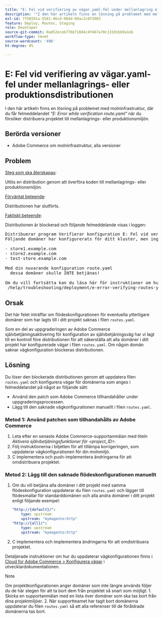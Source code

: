 ```yaml
---
title: "E: Fel vid verifiering av vägar.yaml-fel under mellanlagring eller produktionsdistribution"
description: '"I den här artikeln finns en lösning på problemet med molninfrastruktur, där du får felmeddelandet *"E: Error while verification route.yaml"* när du försöker distribuera projektet till förproduktionsmiljön."'
exl-id: 7f58591a-5581-46cd-984d-09ac2c0f3903
feature: Deploy, Routes, Staging
role: Developer
source-git-commit: 0ad52eceb776b71604c4f467a70c13191bb9a1eb
workflow-type: tm+mt
source-wordcount: '496'
ht-degree: 0%

---
```


# E: Fel vid verifiering av vägar.yaml-fel under mellanlagrings- eller produktionsdistributionen

I den här artikeln finns en lösning på problemet med molninfrastruktur, där du får felmeddelandet *&quot;E: Error while verification route.yaml&quot;* när du försöker distribuera projektet till mellanlagrings- eller produktionsmiljön.

## Berörda versioner

* Adobe Commerce om molninfrastruktur, alla versioner

## Problem

<u>Steg som ska återskapas</u>:

Utlös en distribution genom att överföra koden till mellanlagrings- eller produktionsmiljön.

<u>Förväntat beteende</u>:

Distributionen har slutförts.

<u>Faktiskt beteende</u>:

Distributionen är blockerad och följande felmeddelande visas i loggen:

<pre>Distribuerar program Verifierar konfiguration E: Fel vid verifiering av route.yaml.
Följande domäner har konfigurerats för ditt kluster, men inga vägar har definierats i filen route.yaml:

- store1.example.com
- store2.example.com
- test-store.example.com

Med din nuvarande konfiguration route.yaml
  dessa domäner skulle INTE betjänas!

Om du vill fortsätta kan du läsa här för instruktioner om hur du felsöker:
 /help/troubleshooting/deployment/e-error-verifying-routes-yaml-error-during-staging-or-production-deploy.md</pre>

## Orsak

Det här felet inträffar om flödeskonfigurationen för eventuella ytterligare domäner som har lagts till i ditt projekt saknas i filen `routes.yaml`.

Som en del av uppgraderingen av Adobe Commerce självbetjäningsaktivering för konfiguration av självbetjäningsväg har vi lagt till en kontroll före distributionen för att säkerställa att alla domäner i ditt projekt har konfigurerade vägar i filen `routes.yaml`. Om någon domän saknar vägkonfiguration blockeras distributionen.

## Lösning

Du löser den blockerade distributionen genom att uppdatera filen `routes.yaml` och konfigurera vägar för domänerna som anges i felmeddelandet på något av följande sätt:

* Använd den patch som Adobe Commerce tillhandahåller under uppgraderingsprocessen.
* Lägg till den saknade vägkonfigurationen manuellt i filen `routes.yaml`.

### Metod 1: Använd patchen som tillhandahålls av Adobe Commerce

1. Leta efter en senaste Adobe Commerce-supportanmälan med titeln *Aktivera självbetjäningsfunktioner för &lt;project\_ID>.*
1. Följ instruktionerna i biljetten för att tillämpa korrigeringen, som uppdaterar vägkonfigurationen för din molnmiljö.
1. С implementera och push-implementera ändringarna för att omdistribuera projektet.

### Metod 2: Lägg till den saknade flödeskonfigurationen manuellt

1. Om du vill betjäna alla domäner i ditt projekt med samma flödeskonfiguration uppdaterar du filen `routes.yaml` och lägger till flödesmallar för standarddomänen och alla andra domäner i ditt projekt enligt följande exempel:

   ```yaml
   "http://{default}/":
       type: upstream
       upstream: "mymagento:http"
   "http://{all}/":
       type: upstream
       upstream: "mymagento:http"
   ```

1. С implementera och implementera ändringarna för att omdistribuera projektet.

Detaljerade instruktioner om hur du uppdaterar vägkonfigurationen finns i [Cloud for Adobe Commerce > Konfigurera vägar](https://devdocs.magento.com/guides/v2.3/cloud/project/project-conf-files_routes.html) i utvecklardokumentationen.

>[!NOTE]
>
>Om projektkonfigurationen anger domäner som inte längre används följer du de här stegen för att ta bort dem från projektet så snart som möjligt: 1. Skicka en supportanmälan med en lista över domäner som ska tas bort från dina projektmiljöer. 2. När supportteamet har tagit bort domänerna uppdaterar du filen `routes.yaml` så att alla referenser till de föråldrade domänerna tas bort.
